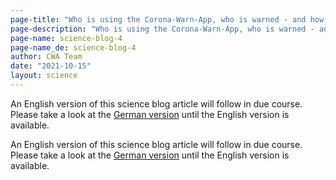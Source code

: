 ```yaml
---
page-title: "Who is using the Corona-Warn-App, who is warned - and how fast?"
page-description: "Who is using the Corona-Warn-App, who is warned - and how fast?"
page-name: science-blog-4
page-name_de: science-blog-4
author: CWA Team
date: "2021-10-15"
layout: science
---
```


An English version of this science blog article will follow in due course. Please take a look at the [German version](/de/science/2021-10-15-science-blog-4) until the English version is available.

<!-- overview -->

An English version of this science blog article will follow in due course. Please take a look at the [German version](/de/science/2021-10-15-science-blog-4) until the English version is available.
